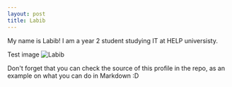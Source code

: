 ```yaml
---
layout: post
title: Labib
---
```


My name is Labib! I am a year 2 student studying IT at HELP universisty.

Test image 
![Labib](https://picsum.photos/id/866/800/600) 


Don't forget that you can check the source of this profile in the repo, as an example on what you can do in Markdown :D